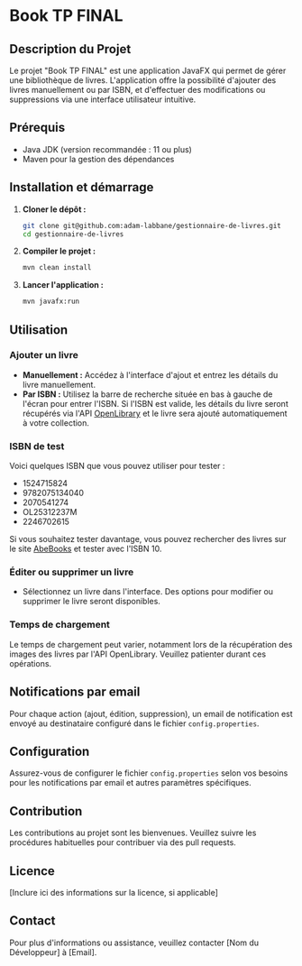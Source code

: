 
# Book TP FINAL

## Description du Projet

Le projet "Book TP FINAL" est une application JavaFX qui permet de gérer une bibliothèque de livres. L'application offre la possibilité d'ajouter des livres manuellement ou par ISBN, et d'effectuer des modifications ou suppressions via une interface utilisateur intuitive.

## Prérequis

- Java JDK (version recommandée : 11 ou plus)
- Maven pour la gestion des dépendances

## Installation et démarrage

1. **Cloner le dépôt :**
   ```bash
   git clone git@github.com:adam-labbane/gestionnaire-de-livres.git
   cd gestionnaire-de-livres
   ```

2. **Compiler le projet :**
   ```bash
   mvn clean install
   ```

3. **Lancer l'application :**
   ```bash
   mvn javafx:run
   ```

## Utilisation

### Ajouter un livre

- **Manuellement :** Accédez à l'interface d'ajout et entrez les détails du livre manuellement.
- **Par ISBN :** Utilisez la barre de recherche située en bas à gauche de l'écran pour entrer l'ISBN. Si l'ISBN est valide, les détails du livre seront récupérés via l'API [OpenLibrary](https://openlibrary.org/) et le livre sera ajouté automatiquement à votre collection.

### ISBN de test

Voici quelques ISBN que vous pouvez utiliser pour tester :

- 1524715824
- 9782075134040
- 2070541274
- OL25312237M
- 2246702615

Si vous souhaitez tester davantage, vous pouvez rechercher des livres sur le site [AbeBooks](https://www.abebooks.fr/) et tester avec l'ISBN 10.

### Éditer ou supprimer un livre

- Sélectionnez un livre dans l'interface. Des options pour modifier ou supprimer le livre seront disponibles.

### Temps de chargement

Le temps de chargement peut varier, notamment lors de la récupération des images des livres par l'API OpenLibrary. Veuillez patienter durant ces opérations.

## Notifications par email

Pour chaque action (ajout, édition, suppression), un email de notification est envoyé au destinataire configuré dans le fichier `config.properties`.

## Configuration

Assurez-vous de configurer le fichier `config.properties` selon vos besoins pour les notifications par email et autres paramètres spécifiques.

## Contribution

Les contributions au projet sont les bienvenues. Veuillez suivre les procédures habituelles pour contribuer via des pull requests.

## Licence

[Inclure ici des informations sur la licence, si applicable]

## Contact

Pour plus d'informations ou assistance, veuillez contacter [Nom du Développeur] à [Email].


